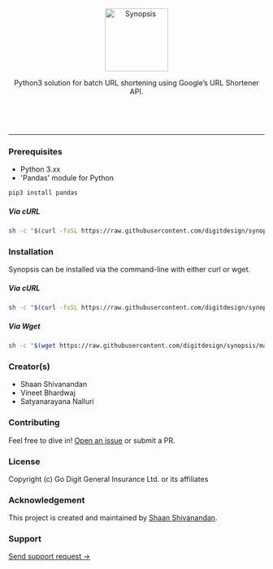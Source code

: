 <div align="center"><img src="https://d2h44aw7l5xdvz.cloudfront.net/synopsis/synopsis-site-id.svg" width="124" alt="Synopsis" style=margin-bottom: 24px;>
	<p align="center">Python3 solution for batch URL shortening using Google’s URL Shortener API.</p>
	<p align="center"><a href="https://github.com/digitdesign/synopsis/releases/latest"><img src="https://img.shields.io/github/release/digitdesign/synopsis.svg" alt=""></a> <a href="https://github.com/digitdesign/synopsis/find/master"><img src="https://img.shields.io/github/repo-size/digitdesign/synopsis.svg" alt=""></a> <a href="https://github.com/digitdesign/synopsis/search?l=css"><img src="https://img.shields.io/github/languages/top/digitdesign/synopsis.svg" alt=""></a></p>
</div>
<br />
<hr />

### Prerequisites
- Python 3.xx
- 'Pandas' module for Python
```sh
pip3 install pandas
```

##### Via cURL
```sh
sh -c "$(curl -fsSL https://raw.githubusercontent.com/digitdesign/synopsis/master/tools/install.sh)"
```

### Installation
Synopsis can be installed via the command-line with either curl or wget.

##### Via cURL
```sh
sh -c "$(curl -fsSL https://raw.githubusercontent.com/digitdesign/synopsis/master/tools/install.sh)"
```

##### Via Wget
```sh
sh -c "$(wget https://raw.githubusercontent.com/digitdesign/synopsis/master/tools/install.sh -O -)"
```

### Creator(s)
- Shaan Shivanandan
- Vineet Bhardwaj
- Satyanarayana Nalluri

### Contributing
Feel free to dive in! [Open an issue](https://github.com/digitdesign/synopsis/issues/new/) or submit a PR.

### License
Copyright (c) Go Digit General Insurance Ltd. or its affiliates

### Acknowledgement
This project is created and maintained by [Shaan Shivanandan](https://github.com/shaanshivanandan/).

### Support
[Send support request →](mailto:shaan.shivanandan@godigit.com?Subject=Support%3A%20Synopsis)

